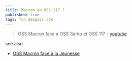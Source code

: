 ```yaml
---
title: Macron ou OSS 117 ?
published: true
tags: fun despair.com
---
```

> OSS Macron face à OSS Sarko et OSS 117 - [youtube](https://www.youtube.com/watch?v=dZLev4hfWvo)

see also
- [OSS Macron face à la Jeunesse](https://www.youtube.com/watch?v=QTBBsGaPolg)